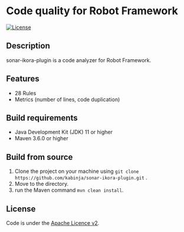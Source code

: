 # Code quality for Robot Framework

[![License](https://img.shields.io/badge/License-Apache%202.0-blue.svg)](https://opensource.org/licenses/Apache-2.0)

## Description

sonar-ikora-plugin is a code analyzer for Robot Framework.

## Features

* 28 Rules
* Metrics (number of lines, code duplication)

## Build requirements

* Java Development Kit (JDK) 11 or higher
* Maven 3.6.0 or higher

## Build from source

1. Clone the project on your machine using ```git clone https://github.com/kabinja/sonar-ikora-plugin.git``` .
2. Move to the directory.
3. run the Maven command ```mvn clean install```.

License
-------
Code is under the [Apache Licence v2](https://www.apache.org/licenses/LICENSE-2.0.txt).